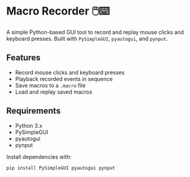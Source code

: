 # Macro Recorder 🖱️⌨️

A simple Python-based GUI tool to record and replay mouse clicks and keyboard presses. Built with `PySimpleGUI`, `pyautogui`, and `pynput`.

## Features

- Record mouse clicks and keyboard presses
- Playback recorded events in sequence
- Save macros to a `.macro` file
- Load and replay saved macros

## Requirements

- Python 3.x
- PySimpleGUI
- pyautogui
- pynput

Install dependencies with:

```bash
pip install PySimpleGUI pyautogui pynput
